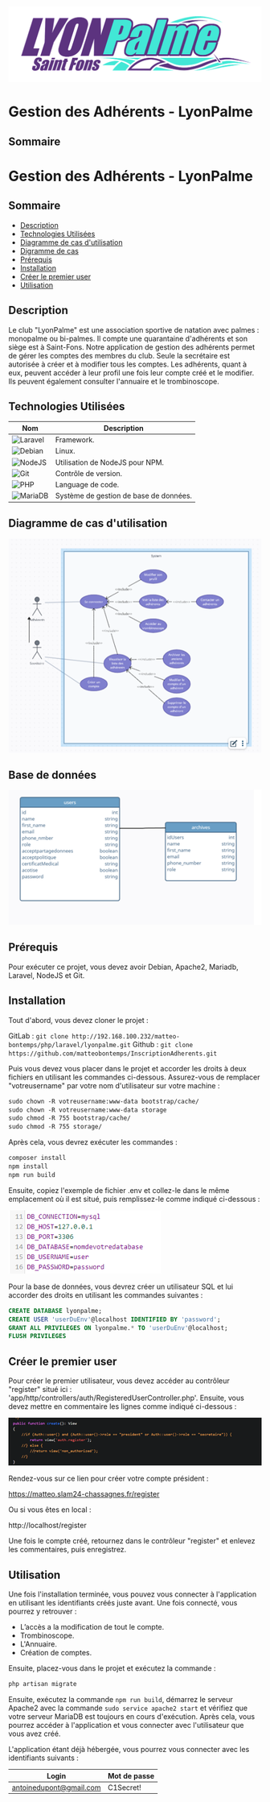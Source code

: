 ![Logo LyonPalme](/Images/readme_logo__1_.png)

# Gestion des Adhérents - LyonPalme

## Sommaire

# Gestion des Adhérents - LyonPalme

## Sommaire

- [Description](#description)
- [Technologies Utilisées](#techno)
- [Diagramme de cas d'utilisation](#utilisation)
- [Digramme de cas](#bdd)
- [Prérequis](#prerequis)
- [Installation](#installation)
- [Créer le premier user](#premieruser)
- [Utilisation](#utile)



## Description <a id="description"></a>

Le club "LyonPalme" est une association sportive de natation avec palmes : monopalme ou bi-palmes. Il compte une quarantaine d'adhérents et son siège est à Saint-Fons. Notre application de gestion des adhérents permet de gérer les comptes des membres du club. Seule la secrétaire est autorisée à créer et à modifier tous les comptes. Les adhérents, quant à eux, peuvent accéder à leur profil une fois leur compte créé et le modifier. Ils peuvent également consulter l'annuaire et le trombinoscope.



## Technologies Utilisées <a id="techno"></a>

| **Nom** | **Description** |
| ------- | ------------- |
| ![Laravel](https://img.shields.io/badge/laravel-%23FF2D20.svg?style=for-the-badge&logo=laravel&logoColor=white) | Framework. |
| ![Debian](https://img.shields.io/badge/Debian-D70A53?style=for-the-badge&logo=debian&logoColor=white) | Linux. |
| ![NodeJS](https://img.shields.io/badge/node.js-6DA55F?style=for-the-badge&logo=node.js&logoColor=white) | Utilisation de NodeJS pour NPM. |
| ![Git](https://img.shields.io/badge/git-%23F05033.svg?style=for-the-badge&logo=git&logoColor=white) | Contrôle de version. |
| ![PHP](https://img.shields.io/badge/php-%23777BB4.svg?style=for-the-badge&logo=php&logoColor=white) | Language de code. |
| ![MariaDB](https://img.shields.io/badge/MariaDB-003545?style=for-the-badge&logo=mariadb&logoColor=white)| Système de gestion de base de données. |



## Diagramme de cas d'utilisation <a id="utilisation"></a>

![Diagramme de cas d'utilisation](/Images/activité.png)


## Base de données <a id="bdd"></a>

![Base de données](/Images/bdd.png)



## Prérequis <a id="prerequis"></a>

Pour exécuter ce projet, vous devez avoir Debian, Apache2, Mariadb, Laravel, NodeJS et Git.



## Installation <a id="installation"></a>

Tout d'abord, vous devez cloner le projet :

GitLab :
```git clone http://192.168.100.232/matteo-bontemps/php/laravel/lyonpalme.git```
Github :
```git clone https://github.com/matteobontemps/InscriptionAdherents.git```

Puis vous devez vous placer dans le projet et accorder les droits à deux fichiers en utilisant les commandes ci-dessous. Assurez-vous de remplacer "votreusername" par votre nom d'utilisateur sur votre machine :

```xml
sudo chown -R votreusername:www-data bootstrap/cache/
sudo chown -R votreusername:www-data storage
sudo chmod -R 755 bootstrap/cache/
sudo chmod -R 755 storage/
```


Après cela, vous devrez exécuter les commandes : 
```xml
composer install
npm install
npm run build
```

Ensuite, copiez l'exemple de fichier .env et collez-le dans le même emplacement où il est situé, puis remplissez-le comme indiqué ci-dessous :

![.env](/Images/env.png)

Pour la base de données, vous devrez créer un utilisateur SQL et lui accorder des droits en utilisant les commandes suivantes :

```sql
CREATE DATABASE lyonpalme;
CREATE USER 'userDuEnv'@localhost IDENTIFIED BY 'password';
GRANT ALL PRIVILEGES ON lyonpalme.* TO 'userDuEnv'@localhost;
FLUSH PRIVILEGES
```

## Créer le premier user <a id="premieruser"></a>

Pour créer le premier utilisateur, vous devez accéder au contrôleur "register" situé ici : 'app/http/controllers/auth/RegisteredUserController.php'. Ensuite, vous devez mettre en commentaire les lignes comme indiqué ci-dessous :

![commentaire](/Images/commentaire.png)

Rendez-vous sur ce lien pour créer votre compte président :

https://matteo.slam24-chassagnes.fr/register

Ou si vous êtes en local :

http://localhost/register

Une fois le compte créé, retournez dans le contrôleur "register" et enlevez les commentaires, puis enregistrez.



## Utilisation <a id="utile"></a>

Une fois l'installation terminée, vous pouvez vous connecter à l'application en utilisant les identifiants créés juste avant. Une fois connecté, vous pourrez y retrouver :

- L’accès a la modification de tout le compte.
- Trombinoscope.
- L'Annuaire.
- Création de comptes.

Ensuite, placez-vous dans le projet et exécutez la commande :

```xml
php artisan migrate
```

Ensuite, exécutez la commande ```npm run build```, démarrez le serveur Apache2 avec la commande ```sudo service apache2 start``` et vérifiez que votre serveur MariaDB est toujours en cours d'exécution. Après cela, vous pourrez accéder à l'application et vous connecter avec l'utilisateur que vous avez créé.

L'application étant déjà hébergée, vous pourrez vous connecter avec les identifiants suivants :

| **Login** | **Mot de passe** |
| ------- | ------------- |
| antoinedupont@gmail.com | C1Secret! |





